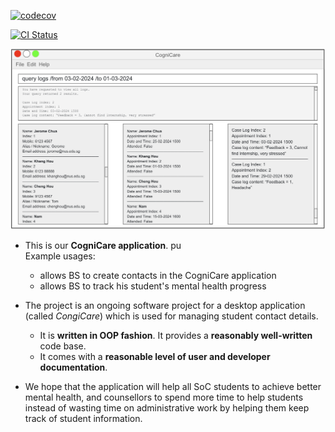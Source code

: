 [![codecov](https://codecov.io/gh/AY2324S2-CS2103-F08-2/tp/graph/badge.svg?token=PBBJNYE8U5)](https://codecov.io/gh/AY2324S2-CS2103-F08-2/tp)

[![CI Status](https://github.com/AY2324S2-CS2103-F08-2/tp/workflows/Java%20CI/badge.svg)](https://github.com/AY2324S2-CS2103-F08-2/tp/actions)

![Ui](docs/images/Ui.png)

* This is our **CogniCare application**. pu<br>
  Example usages:
  * allows BS to create contacts in the CogniCare application
  * allows BS to track his student's mental health progress
* The project is an ongoing software project for a desktop application (called _CongiCare_) which is used for managing student contact details.
  * It is **written in OOP fashion**. It provides a **reasonably well-written** code base.
  * It comes with a **reasonable level of user and developer documentation**.

* We hope that the application will help all SoC students to achieve better mental health, and counsellors to spend more time to help students instead of wasting time on administrative work by helping them keep track of student information.
